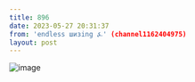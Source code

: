 ```yaml
---
title: 896
date: 2023-05-27 20:31:37
from: 'endless шизing ⍼' (channel1162404975)
layout: post
---
```


![image](photos/photo_51@27-05-2023_20-31-37.jpg)


